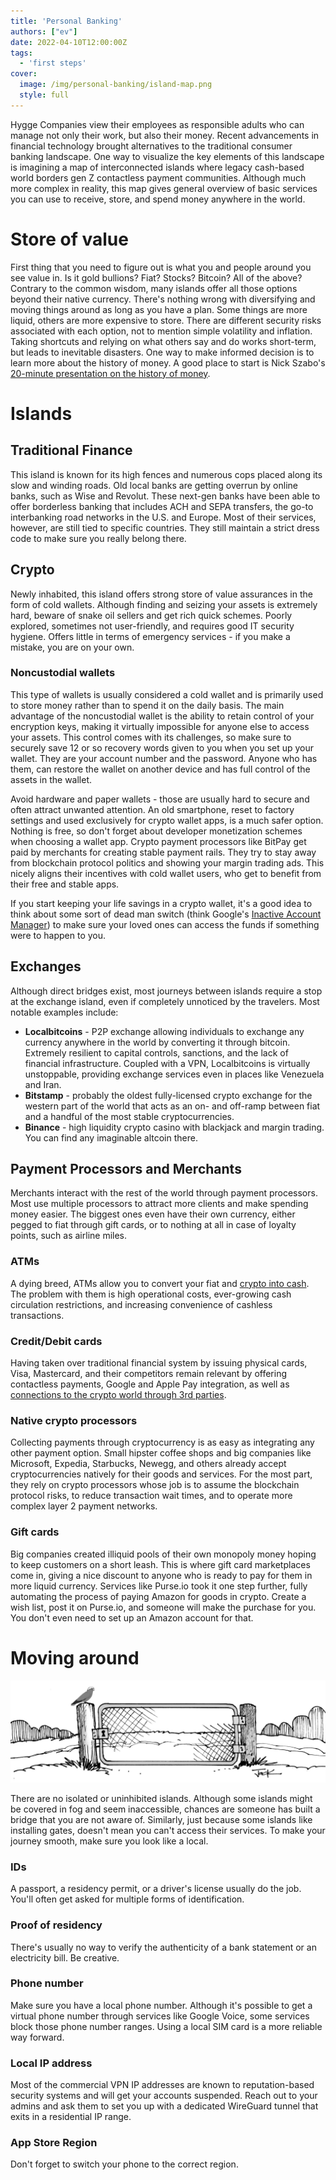 ```yaml
---
title: 'Personal Banking'
authors: ["ev"]
date: 2022-04-10T12:00:00Z
tags:
  - 'first steps'
cover:
  image: /img/personal-banking/island-map.png
  style: full
---
```


Hygge Companies view their employees as responsible adults who can manage not only their work, but also their money. Recent advancements in financial technology brought alternatives to the traditional consumer banking landscape. One way to visualize the key elements of this landscape is imagining a map of interconnected islands where legacy cash-based world borders gen Z contactless payment communities. Although much more complex in reality, this map gives general overview of basic services you can use to receive, store, and spend money anywhere in the world.

# Store of value

First thing that you need to figure out is what you and people around you see value in. Is it gold bullions? Fiat? Stocks? Bitcoin? All of the above? Contrary to the common wisdom, many islands offer all those options beyond their native currency. There's nothing wrong with diversifying and moving things around as long as you have a plan. Some things are more liquid, others are more expensive to store. There are different security risks associated with each option, not to mention simple volatility and inflation. Taking shortcuts and relying on what others say and do works short-term, but leads to inevitable disasters. One way to make informed decision is to learn more about the history of money. A good place to start is Nick Szabo's [20-minute presentation on the history of money](https://www.youtube.com/watch?v=RbvpMsdaQqw).

# Islands

## Traditional Finance

This island is known for its high fences and numerous cops placed along its slow and winding roads. Old local banks are getting overrun by online banks, such as Wise and Revolut. These next-gen banks have been able to offer borderless banking that includes ACH and SEPA transfers, the go-to interbanking road networks in the U.S. and Europe. Most of their services, however, are still tied to specific countries. They still maintain a strict dress code to make sure you really belong there.

## Crypto

Newly inhabited, this island offers strong store of value assurances in the form of cold wallets. Although finding and seizing your assets is extremely hard, beware of snake oil sellers and get rich quick schemes. Poorly explored, sometimes not user-friendly, and requires good IT security hygiene. Offers little in terms of emergency services - if you make a mistake, you are on your own.

### Noncustodial wallets

This type of wallets is usually considered a cold wallet and is primarily used to store money rather than to spend it on the daily basis. The main advantage of the noncustodial wallet is the ability to retain control of your encryption keys, making it virtually impossible for anyone else to access your assets. This control comes with its challenges, so make sure to securely save 12 or so recovery words given to you when you set up your wallet. They are your account number and the password. Anyone who has them, can restore the wallet on another device and has full control of the assets in the wallet. 

Avoid hardware and paper wallets - those are usually hard to secure and often attract unwanted attention. An old smartphone, reset to factory settings and used exclusively for crypto wallet apps, is a much safer option. Nothing is free, so don't forget about developer monetization schemes when choosing a wallet app. Crypto payment processors like BitPay get paid by merchants for creating stable payment rails. They try to stay away from blockchain protocol politics and showing your margin trading ads. This nicely aligns their incentives with cold wallet users, who get to benefit from their free and stable apps.

If you start keeping your life savings in a crypto wallet, it's a good idea to think about some sort of dead man switch (think Google's [Inactive Account Manager](https://support.google.com/accounts/answer/3036546?hl=en)) to make sure your loved ones can access the funds if something were to happen to you.

## Exchanges

Although direct bridges exist, most journeys between islands require a stop at the exchange island, even if completely unnoticed by the travelers. Most notable examples include:
- **Localbitcoins** - P2P exchange allowing individuals to exchange any currency anywhere in the world by converting it through bitcoin. Extremely resilient to capital controls, sanctions, and the lack of financial infrastructure. Coupled with a VPN, Localbitcoins is virtually unstoppable, providing exchange services even in places like Venezuela and Iran.
- **Bitstamp** - probably the oldest fully-licensed crypto exchange for the western part of the world that acts as an on- and off-ramp between fiat and a handful of the most stable cryptocurrencies.
- **Binance** - high liquidity crypto casino with blackjack and margin trading. You can find any imaginable altcoin there.

## Payment Processors and Merchants

Merchants interact with the rest of the world through payment processors. Most use multiple processors to attract more clients and make spending money easier. The biggest ones even have their own currency, either pegged to fiat through gift cards, or to nothing at all in case of loyalty points, such as airline miles.

### ATMs
A dying breed, ATMs allow you to convert your fiat and [crypto into cash](https://coinatmradar.com/). The problem with them is high operational costs, ever-growing cash circulation restrictions, and increasing convenience of cashless transactions.

### Credit/Debit cards
Having taken over traditional financial system by issuing physical cards, Visa, Mastercard, and their competitors remain relevant by offering contactless payments, Google and Apple Pay integration, as well as [connections to the crypto world through 3rd parties](https://bitpay.com/card/).

### Native crypto processors
Collecting payments through cryptocurrency is as easy as integrating any other payment option. Small hipster coffee shops and big companies like Microsoft, Expedia, Starbucks, Newegg, and others already accept cryptocurrencies natively for their goods and services. For the most part, they rely on crypto processors whose job is to assume the blockchain protocol risks, to reduce transaction wait times, and to operate more complex layer 2 payment networks.

### Gift cards
Big companies created illiquid pools of their own monopoly money hoping to keep customers on a short leash. This is where gift card marketplaces come in, giving a nice discount to anyone who is ready to pay for them in more liquid currency. Services like Purse.io took it one step further, fully automating the process of paying Amazon for goods in crypto. Create a wish list, post it on Purse.io, and someone will make the purchase for you. You don't even need to set up an Amazon account for that.

# Moving around

![gate](/img/personal-banking/gate.jpg)

There are no isolated or uninhibited islands. Although some islands might be covered in fog and seem inaccessible, chances are someone has built a bridge that you are not aware of. Similarly, just because some islands like installing gates, doesn't mean you can't access their services. To make your journey smooth, make sure you look like a local.

### IDs
A passport, a residency permit, or a driver's license usually do the job. You'll often get asked for multiple forms of identification.

### Proof of residency
There's usually no way to verify the authenticity of a bank statement or an electricity bill. Be creative.

### Phone number
Make sure you have a local phone number. Although it's possible to get a virtual phone number through services like Google Voice, some services block those phone number ranges. Using a local SIM card is a more reliable way forward.

### Local IP address
Most of the commercial VPN IP addresses are known to reputation-based security systems and will get your accounts suspended. Reach out to your admins and ask them to set you up with a dedicated WireGuard tunnel that exits in a residential IP range.

### App Store Region
Don't forget to switch your phone to the correct region.

